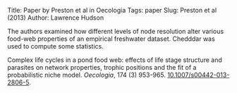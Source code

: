 Title: Paper by Preston et al in Oecologia
Tags: paper
Slug: Preston et al (2013)
Author: Lawrence Hudson

The authors examined how different levels of node resolution alter various 
food-web properties of an empirical freshwater dataset. Chedddar was used to 
compute some statistics.

Complex life cycles in a pond food web: effects of life stage structure and 
parasites on network properties, trophic positions and the fit of a 
probabilistic niche model. *Oecologia*, 174 (3) 953-965. 
[10.1007/s00442-013-2806-5](http://dx.doi.org/10.1007/s00442-013-2806-5).
